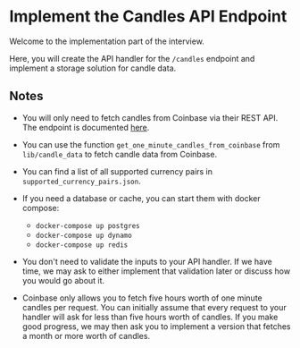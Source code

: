 # Implement the Candles API Endpoint

Welcome to the implementation part of the interview.

Here, you will create the API handler for the `/candles` endpoint and implement a storage
solution for candle data.

## Notes
- You will only need to fetch candles from Coinbase via their REST API. 
  The endpoint is documented [here](https://docs.pro.coinbase.com/#get-historic-rates).
  
- You can use the function `get_one_minute_candles_from_coinbase` from `lib/candle_data` to fetch
    candle data from Coinbase.

- You can find a list of all supported currency pairs in `supported_currency_pairs.json`.

- If you need a database or cache, you can start them with docker compose: 
  - `docker-compose up postgres`
  - `docker-compose up dynamo`
  - `docker-compose up redis`

- You don't need to validate the inputs to your API handler. If we have time, we may ask to either
  implement that validation later or discuss how you would go about it.
  
- Coinbase only allows you to fetch five hours worth of one minute candles per request. You can
  initially assume that every request to your handler will ask for less than five hours worth 
  of candles. If you make good progress, we may then ask you to implement a version that fetches 
  a month or more worth of candles.

